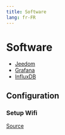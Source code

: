 ```yaml
---
title: Software
lang: fr-FR
---
```


# Software

- [Jeedom](./jeedom.md)
- [Grafana](./grafana.md)
- [InfluxDB](./influxdb.md)

## Configuration

### Setup Wifi

[Source](https://www.raspberrypi.org/documentation/configuration/wireless/wireless-cli.md)
